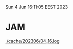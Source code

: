 Sun  4 Jun 16:11:05 EEST 2023
# JAM
<a href='./cache/202306/04_16.log'>./cache/202306/04_16.log</a>
